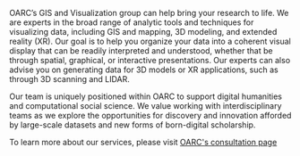 OARC’s GIS and Visualization group can help bring your research to life. We are experts in the broad range of analytic tools and techniques for visualizing data, including GIS and mapping, 3D modeling, and extended reality (XR). Our goal is to help you organize your data into a coherent visual display that can be readily interpreted and understood, whether that be through spatial, graphical, or interactive presentations. Our experts can also advise you on generating data for 3D models or XR applications, such as through 3D scanning and LIDAR. 


Our team is uniquely positioned within OARC to support digital humanities and computational social science. We value working with interdisciplinary teams as we explore the opportunities for discovery and innovation afforded by large-scale datasets and new forms of born-digital scholarship.


To learn more about our services, please visit <a href="https://oarc.ucla.edu/get-help/consulting-groups/gis-and-visualization-group" target="_blank">OARC's consultation page</a> 
